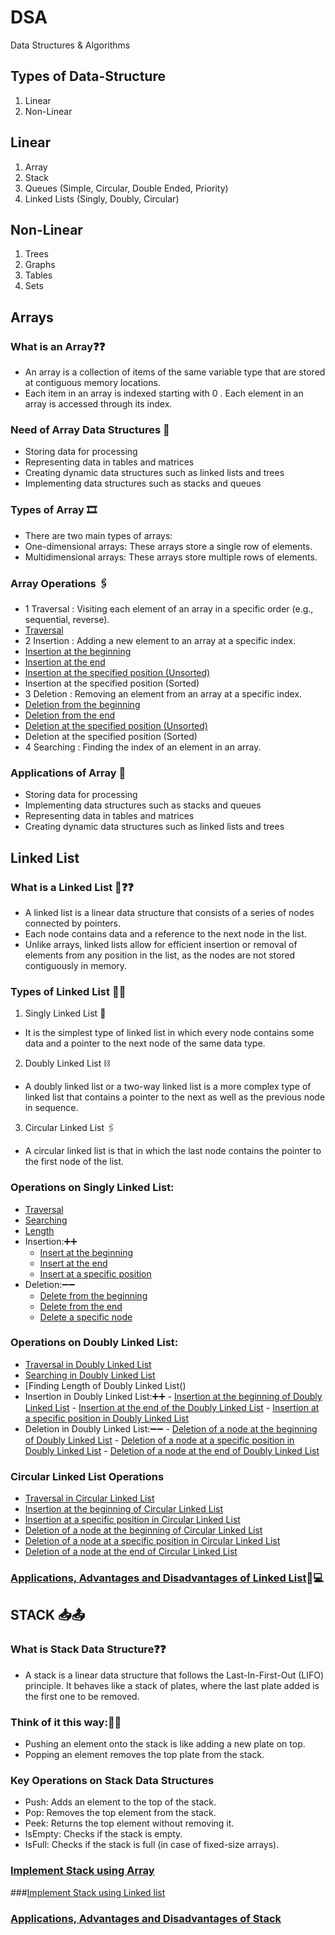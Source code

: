 # DSA
Data Structures &amp; Algorithms

## Types of Data-Structure
1. Linear
2. Non-Linear

## Linear
1. Array
2. Stack
3. Queues (Simple, Circular, Double Ended, Priority)
4. Linked Lists (Singly, Doubly, Circular)
## Non-Linear
1. Trees
2. Graphs
3. Tables
4. Sets

## Arrays

### What is an Array❓❓
-  An array is a collection of items of the same variable type that are stored at contiguous memory locations.
-  Each item in an array is indexed starting with 0 . Each element in an array is accessed through its index.
### Need of Array Data Structures 🤔
-  Storing data for processing
-  Representing data in tables and matrices
-  Creating dynamic data structures such as linked lists and trees
-  Implementing data structures such as stacks and queues
### Types of Array 🎞
-  There are two main types of arrays:
-  One-dimensional arrays: These arrays store a single row of elements.
-  Multidimensional arrays: These arrays store multiple rows of elements.
### Array Operations 🖇
- 1 Traversal : Visiting each element of an array in a specific order (e.g., sequential, reverse).
-   [Traversal](./Arrays/traversal.c)
- 2 Insertion : Adding a new element to an array at a specific index.
-   [Insertion at the beginning](./Arrays/insert_start.c)
-   [Insertion at the end](Arrays/insert_end.c)
-   [Insertion at the specified position (Unsorted)](Arrays/insert_end.c)
-   Insertion at the specified position (Sorted)
- 3 Deletion : Removing an element from an array at a specific index.
-   [Deletion from the beginning](Arrays/delete_start.c)
-   [Deletion from the end](Arrays/delete_end.c)
-   [Deletion at the specified position (Unsorted)](Arrays/delete_pos.c)
-   Deletion at the specified position (Sorted)
- 4 Searching : Finding the index of an element in an array.
### Applications of Array 🚀
- Storing data for processing
- Implementing data structures such as stacks and queues
- Representing data in tables and matrices
- Creating dynamic data structures such as linked lists and trees

## Linked List
### What is a Linked List 🔗❓❓
- A linked list is a linear data structure that consists of a series of nodes connected by pointers.
- Each node contains data and a reference to the next node in the list.
- Unlike arrays, linked lists allow for efficient insertion or removal of elements from any position in the list, as the nodes are not stored contiguously in memory.
### Types of Linked List 🔗🔗
  1. Singly Linked List 🔗
  -  It is the simplest type of linked list in which every node contains some data and a pointer to the next node of the same data type.
  2. Doubly Linked List ⛓
  -  A doubly linked list or a two-way linked list is a more complex type of linked list that contains a pointer to the next as well as the previous node in sequence.
  3. Circular Linked List 🖇
  -  A circular linked list is that in which the last node contains the pointer to the first node of the list.
### Operations on Singly Linked List:
  -  [Traversal]()
  -  [Searching]()
  -  [Length]()
  -  Insertion:➕➕
     - [Insert at the beginning]()
     - [Insert at the end]()
     - [Insert at a specific position]()
 -  Deletion:➖➖
      - [Delete from the beginning]()
      - [Delete from the end]()
      - [Delete a specific node]()
### Operations on Doubly Linked List:
- [Traversal in Doubly Linked List]()
- [Searching in Doubly Linked List]()
- [Finding Length of Doubly Linked List()
- Insertion in Doubly Linked List:➕➕
      -  [Insertion at the beginning of Doubly Linked List]()
      -  [Insertion at the end of the Doubly Linked List]()
      -  [Insertion at a specific position in Doubly Linked List]()
- Deletion in Doubly Linked List:➖➖
      -  [Deletion of a node at the beginning of Doubly Linked List]()
      -  [Deletion of a node at a specific position in Doubly Linked List]()
      -  [Deletion of a node at the end of Doubly Linked List]()
### Circular Linked List Operations    
- [Traversal in Circular Linked List]()
- [Insertion at the beginning of Circular Linked List]()
- [Insertion at a specific position in Circular Linked List]()
- [Deletion of a node at the beginning of Circular Linked List]()
- [Deletion of a node at a specific position in Circular Linked List]()
- [Deletion of a node at the end of Circular Linked List]()
### [Applications, Advantages and Disadvantages of Linked List](https://www.geeksforgeeks.org/applications-advantages-and-disadvantages-of-linked-list/)🔗💻
## STACK 📥📤
### What is Stack Data Structure❓❓
- A stack is a linear data structure that follows the Last-In-First-Out (LIFO) principle. It behaves like a stack of plates, where the last plate added is the first one to be removed.
### Think of it this way:🤔🤔
- Pushing an element onto the stack is like adding a new plate on top.
- Popping an element removes the top plate from the stack.
### Key Operations on Stack Data Structures
- Push: Adds an element to the top of the stack.
- Pop: Removes the top element from the stack.
- Peek: Returns the top element without removing it.
- IsEmpty: Checks if the stack is empty.
- IsFull: Checks if the stack is full (in case of fixed-size arrays).
### [Implement Stack using Array]()
###[Implement Stack using Linked list]()
### [Applications, Advantages and Disadvantages of Stack](https://www.geeksforgeeks.org/applications-advantages-and-disadvantages-of-stack/?ref=lbp)
